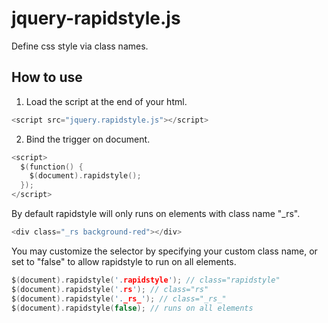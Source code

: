 # jquery-rapidstyle.js
Define css style via class names.

## How to use
1. Load the script at the end of your html.

  ```c
  <script src="jquery.rapidstyle.js"></script>
  ```

2. Bind the trigger on document.

  ```c
  <script>
    $(function() {
      $(document).rapidstyle();
    });
  </script>
  ```

  By default rapidstyle will only runs on elements with class name "_rs".

  ```c
  <div class="_rs background-red"></div>
  ```

  You may customize the selector by specifying your custom class name, or set to "false" to allow rapidstyle to run on all elements.
  
  ```c
  $(document).rapidstyle('.rapidstyle'); // class="rapidstyle"
  $(document).rapidstyle('.rs'); // class="rs"
  $(document).rapidstyle('._rs_'); // class="_rs_"
  $(document).rapidstyle(false); // runs on all elements
  ```
